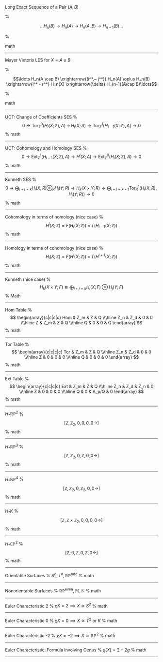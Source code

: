 Long Exact Sequence of a Pair $(A, B)$

%

$$\ldots H_n(B) \to H_n(A) \to H_n(A,B) \to H_{n-1}(B) \ldots$$

%

math

---

Mayer Vietoris LES for $X = A \cup B$

%

$$\ldots  H_n(A \cap B) \xrightarrow{(i^*,~ j^*)} H_n(A) \oplus H_n(B) \xrightarrow{l^* - r^*}  H_n(X) \xrightarrow{\delta} H_{n-1}(A\cap B)\ldots$$

%

math

---

UCT: Change of Coefficients SES
%
$${\displaystyle 0\to \mathrm{Tor}_\mathbb{Z}^0 (H_{i}(X;\mathbb{Z}), A)\,{\to }\,H_{i}(X;A)\to \mathrm{Tor}_\mathbb{Z}^1 (H_{i-1}(X;\mathbb{Z} ),A)\to 0}$$
%
math

---

UCT: Cohomology and Homology SES
%
$${ 0\to \mathrm{Ext}_{\mathbb{Z}}^{1}(H_{i-1}(X; \mathbb{Z}),A)\to H^{i}(X; A)\to \mathrm{Ext}_{\mathbb{Z}}^{0}(H_{i}(X; \mathbb{Z}),A) \to 0}$$
%
math

---

Kunneth SES
%
$$0\to \bigoplus_{i+j=k}H_{i}(X;R)\otimes _{R}H_{j}(Y;R)\to H_{k}(X\times Y;R)\to \bigoplus_{i+j=k-1}{\mathrm  {Tor}}_{R}^{1}(H_{i}(X;R),H_{j}(Y;R))\to 0$$
%
math

---

Cohomology in terms of homology (nice case)
%
$$H^i(X; \mathbb{Z}) = F(H_i(X; \mathbb{Z})) \times T(H_{i-1}(X; \mathbb{Z}))$$
%
math

---

Homology in terms of cohomology (nice case)
%
$$H_i(X; \mathbb{Z}) = F(H^i(X; \mathbb{Z})) \times T(H^{i+1}(X; \mathbb{Z}))$$
%
math

---

Kunneth (nice case)
%
$$H_{k}(X\times Y;F) \cong \bigoplus_{i+j=k}H_{i}(X;F)\otimes H_{j}(Y;F)$$
%
Math

---

Hom Table
%
$$
\begin{array}{c|c|c|c}
Hom & Z_m & Z & Q \\\hline
Z_n  & Z_d & 0 & 0 \\\hline
Z   & Z_m & Z & Q \\\hline
Q   & 0  & 0 & Q
\end{array}
$$
%
math

---

Tor Table
%
$$
\begin{array}{c|c|c|c}
Tor & Z_m & Z & Q \\\hline
Z_n  & Z_d & 0 & 0 \\\hline
Z   & 0  & 0 & 0 \\\hline
Q   & 0  & 0 & 0
\end{array}
$$
%
math

---

Ext Table
%
$$
\begin{array}{c|c|c|c}
Ext & Z_m & Z    & Q \\\hline
Z_n  & Z_d & Z_n   & 0 \\\hline
Z   & 0  & 0    & 0 \\\hline
Q   & 0  & A_p/Q & 0
\end{array}
$$
%
math

---

$H_* \mathbb{RP}^2$
%
$$[\mathbb{Z}, \mathbb{Z}_2,             0,    0,      0,    0\rightarrow  ]$$
%
math

---

$H_* \mathbb{RP}^3$
%
$$[\mathbb{Z}, \mathbb{Z}_2,             0,    \mathbb{Z},      0,    0\rightarrow  ]$$
%
math

---

$H_* \mathbb{RP}^4$
%
$$[\mathbb{Z}, \mathbb{Z}_2,             0,    \mathbb{Z}_2,      0,    0\rightarrow  ]$$
%
math

---

$H_* K$
%
$$[\mathbb{Z}, \mathbb{Z} \times \mathbb{Z}_2,             0,    0,      0,    0\rightarrow  ]$$
%
math

---

$H_* \mathbb{CP}^2$
%
$$[\mathbb{Z}, 0,                 \mathbb{Z},  0,      \mathbb{Z},  0\rightarrow  ]$$
%
math

---

Orientable Surfaces
%
$S^n, T^n, \mathbb{RP}^\text{odd}$
%
math

---

Nonorientable Surfaces
%
$\mathbb{RP}^\text{even}, \mathbb{M}, \mathbb{K}$
%
math

---

Euler Characteristic 2
%
$\chi X = 2 \implies X \cong S^2$
%
math

---

Euler Characteristic 0
%
$\chi X = 0 \implies X \cong T^2$ or $K$
%
math

---

Euler Characteristic -2
%
$\chi X = -2 \implies X \cong \mathbb{RP}^2$
%
math

---

Euler Characteristic: Formula Involving Genus
%
$\chi(X) = 2-2g$
%
math

---
